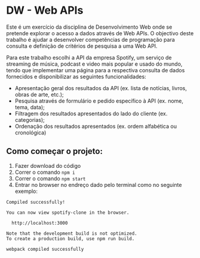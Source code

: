 # DW - Web APIs

Este é um exercício da disciplina de Desenvolvimento Web onde se pretende explorar o acesso a dados através de Web APIs. O objectivo deste trabalho é ajudar a desenvolver competências de programação para consulta e definição de critérios de pesquisa a uma Web API. 

Para este trabalho escolhi a API da empresa Spotify, um serviço de streaming de música, podcast e video mais popular e usado do mundo, tendo que implementar uma página para a respectiva consulta de dados fornecidos e disponibilizar as seguintes funcionalidades:

- Apresentação geral dos resultados da API (ex. lista de notícias, livros, obras de arte,
  etc.);
- Pesquisa através de formulário e pedido específico à API (ex. nome, tema, data);
- Filtragem dos resultados apresentados do lado do cliente (ex. categorias);
- Ordenação dos resultados apresentados (ex. ordem alfabética ou cronológica)

## Como começar o projeto:

1. Fazer download do código
1. Correr o comando ```npm i```
1. Correr o comando ```npm start```
1. Entrar no browser no endreço dado pelo terminal como no seguinte exemplo: 

```
Compiled successfully!

You can now view spotify-clone in the browser.   

  http://localhost:3000

Note that the development build is not optimized.
To create a production build, use npm run build. 

webpack compiled successfully
```